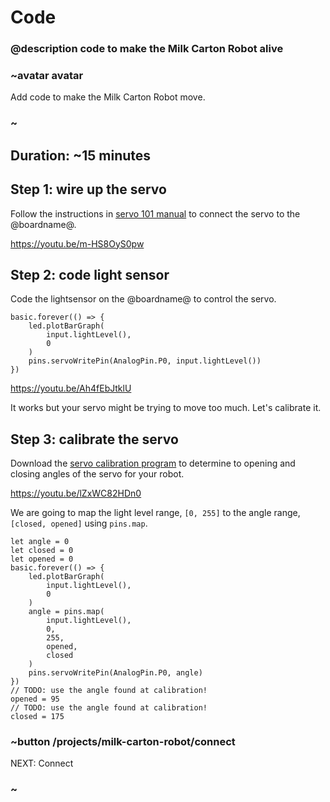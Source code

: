 # Code
### @description code to make the Milk Carton Robot alive

### ~avatar avatar

Add code to make the Milk Carton Robot move.

### ~

## Duration: ~15 minutes

## Step 1: wire up the servo

Follow the instructions in [servo 101 manual](/device/servo) to connect the servo to the @boardname@.

https://youtu.be/m-HS8OyS0pw

## Step 2: code light sensor

Code the lightsensor on the @boardname@ to control the servo.

```blocks
basic.forever(() => {
    led.plotBarGraph(
        input.lightLevel(),
        0
    )
    pins.servoWritePin(AnalogPin.P0, input.lightLevel())
})
```

https://youtu.be/Ah4fEbJtklU

It works but your servo might be trying to move too much. Let's calibrate it.

## Step 3: calibrate the servo

Download the [servo calibration program](/examples/servo-calibrator) to determine 
to opening and closing angles of the servo for your robot.

https://youtu.be/lZxWC82HDn0

We are going to map the light level range, ``[0, 255]`` to the
angle range, ``[closed, opened]`` using ``pins.map``.

```blocks
let angle = 0
let closed = 0
let opened = 0
basic.forever(() => {
    led.plotBarGraph(
        input.lightLevel(),
        0
    )
    angle = pins.map(
        input.lightLevel(),
        0,
        255,
        opened,
        closed
    )
    pins.servoWritePin(AnalogPin.P0, angle)
})
// TODO: use the angle found at calibration!
opened = 95
// TODO: use the angle found at calibration!
closed = 175
```


### ~button /projects/milk-carton-robot/connect
NEXT: Connect
### ~